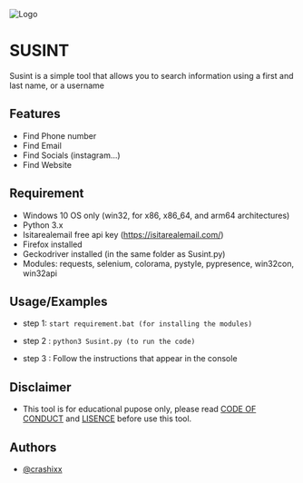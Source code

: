 ![Logo](https://imgur.com/cemwggZ.png)


# SUSINT
Susint is a simple tool that allows you to search information using a first and last name, or a username

## Features
- Find Phone number
- Find Email
- Find Socials (instagram...)
- Find Website
## Requirement
- Windows 10 OS only (win32, for x86, x86_64, and arm64 architectures)
- Python 3.x 
- Isitarealemail free api key (https://isitarealemail.com/)
- Firefox installed
- Geckodriver installed (in the same folder as Susint.py)
- Modules: requests, selenium, colorama, pystyle, pypresence, win32con, win32api




## Usage/Examples

- step 1: ```start requirement.bat (for installing the modules)```

- step 2 : ```python3 Susint.py (to run the code)```

- step 3 : Follow the instructions that appear in the console
## Disclaimer 
- This tool is for educational pupose only, please read [CODE OF CONDUCT](https://github.com/crashixx/Susint/blob/main/CODE_OF_CONDUCT.md) and [LISENCE](https://github.com/crashixx/Susint/blob/main/Susint_license) before use this tool.
## Authors

- [@crashixx](https://www.github.com/crashixx)


